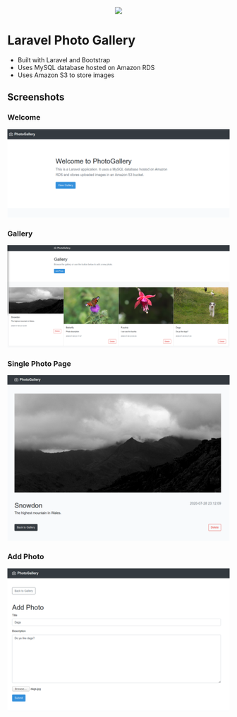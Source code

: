 <p align="center"><img src="https://res.cloudinary.com/dtfbvvkyp/image/upload/v1566331377/laravel-logolockup-cmyk-red.svg" width="400"></p>

# Laravel Photo Gallery

-   Built with Laravel and Bootstrap
-   Uses MySQL database hosted on Amazon RDS
-   Uses Amazon S3 to store images

## Screenshots

### Welcome

<img src="https://raw.githubusercontent.com/ewantindale/laravel-photo-gallery/master/screenshots/photo-gallery-laravel1.png">

### Gallery

<img src="https://raw.githubusercontent.com/ewantindale/laravel-photo-gallery/master/screenshots/photo-gallery-laravel2.png">

### Single Photo Page

<img src="https://raw.githubusercontent.com/ewantindale/laravel-photo-gallery/master/screenshots/photo-gallery-laravel4.png">

### Add Photo

<img src="https://raw.githubusercontent.com/ewantindale/laravel-photo-gallery/master/screenshots/photo-gallery-laravel3.png">
